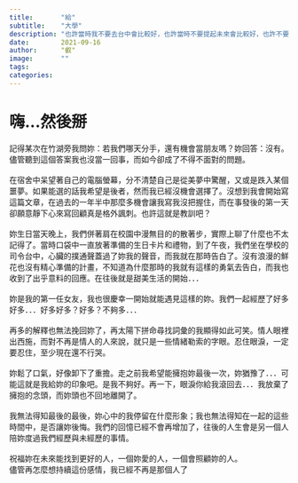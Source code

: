 ```yaml
---
title:       "給"
subtitle:    "大學"
description: "也許當時我不要去台中會比較好，也許當時不要提起未來會比較好，也許不要在一起.....，也許....."
date:        2021-09-16
author:      "叡"
image:       ""
tags:
categories:
---
```

# 嗨...然後掰

記得某次在竹湖旁我問妳：若我們哪天分手，還有機會當朋友嗎？妳回答：沒有。
儘管聽到這個答案我也沒當一回事，而如今卻成了不得不面對的問題。
\
\
在宿舍中呆望著自己的電腦螢幕，分不清楚自己是從美夢中驚醒，又或是跌入某個噩夢。如果能選的話我希望是後者，然而我已經沒機會選擇了。沒想到我會開始寫這篇文章，在過去的一年半中那麼多機會讓我寫我沒把握住，而在事發後的第一天卻願意靜下心來寫回顧真是格外諷刺。也許這就是教訓吧？
\
\
妳生日當天晚上，我們併著肩在校園中漫無目的的散著步，實際上聊了什麼也不太記得了。當時口袋中一直放著準備的生日卡片和禮物，到了午夜，我們坐在學校的司令台中，心臟的撲通聲蓋過了妳我的聲音，而我就在那時告白了。沒有浪漫的鮮花也沒有精心準備的計畫，不知道為什麼那時的我就有這樣的勇氣去告白，而我也收到了出乎意料的回應。在往後就是甜美生活的開始．．．
\
\
妳是我的第一任女友，我也很慶幸一開始就能遇見這樣的妳。我們一起經歷了好多好多．．．好多好多？好多？不夠多．．．
\
\
再多的解釋也無法挽回妳了，再太陽下拼命尋找詞彙的我顯得如此可笑。情人眼裡出西施，而對不再是情人的人來說，就只是一些情緒勒索的字眼。忍住眼淚，一定要忍住，至少現在還不行哭。
\
\
妳鬆了口氣，好像卸下了重擔。走之前我希望能擁抱妳最後一次，妳猶豫了．．．可能這就是我給妳的印象吧。是我不夠好。再一下，眼淚你給我滾回去．．．我放棄了擁抱的念頭，而妳頭也不回地離開了。
\
\
我無法得知最後的最後，妳心中的我停留在什麼形象；我也無法得知在一起的這些時間中，是否讓妳後悔。我們的回憶已經不會再增加了，往後的人生會是另一個人陪妳度過我們經歷與未經歷的事情。
\
\
祝福妳在未來能找到更好的人，一個妳愛的人，一個會照顧妳的人。
\
儘管再怎麼想持續這份感情，我已經不再是那個人了


